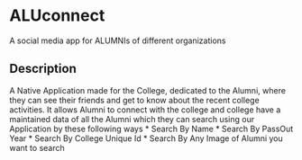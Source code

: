 # ALUconnect
A social media app for ALUMNIs of different organizations 
 ## Description
 A Native  Application made for the College, dedicated to the Alumni, where they can see their friends and get to know about the recent college activities.
  It allows Alumni to connect with the college and college have a maintained data  of all the Alumni which they  can search using our Application by these following ways 
             * Search By Name 
             * Search By PassOut Year
             * Search By College Unique Id
             * Search By Any Image of Alumni you want to search
 
